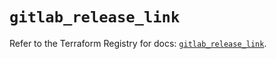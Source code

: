 # `gitlab_release_link`

Refer to the Terraform Registry for docs: [`gitlab_release_link`](https://registry.terraform.io/providers/gitlabhq/gitlab/17.6.0/docs/resources/release_link).
